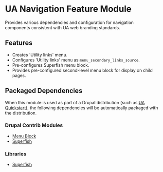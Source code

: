 # UA Navigation Feature Module

Provides various dependencies and configuration for navigation components consistent with UA web branding standards.

## Features

- Creates 'Utility links' menu.
- Configures 'Utility links' menu as `menu_secondary_links_source`.
- Pre-configures Superfish menu block.
- Provides pre-configured second-level menu block for display on child pages.

## Packaged Dependencies

When this module is used as part of a Drupal distribution (such as [UA Quickstart](https://bitbucket.org/ua_drupal/ua_quickstart)), the following dependencies will be automatically packaged with the distribution.

### Drupal Contrib Modules

- [Menu Block](https://www.drupal.org/project/menu_block)
- [Superfish](https://www.drupal.org/project/superfish)

### Libraries

- [Superfish](https://github.com/mehrpadin/Superfish-for-Drupal/)
